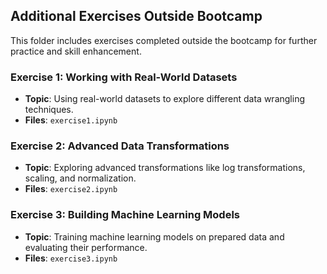 ## Additional Exercises Outside Bootcamp

This folder includes exercises completed outside the bootcamp for further practice and skill enhancement.

### Exercise 1: Working with Real-World Datasets
- **Topic**: Using real-world datasets to explore different data wrangling techniques.
- **Files**: `exercise1.ipynb`

### Exercise 2: Advanced Data Transformations
- **Topic**: Exploring advanced transformations like log transformations, scaling, and normalization.
- **Files**: `exercise2.ipynb`

### Exercise 3: Building Machine Learning Models
- **Topic**: Training machine learning models on prepared data and evaluating their performance.
- **Files**: `exercise3.ipynb`

